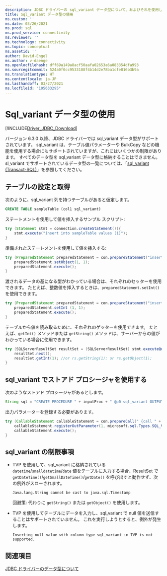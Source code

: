 ```yaml
---
description: JDBC ドライバーの sql_variant データ型について、およびそれを使用してテーブル値パラメーター (TVP) と一括コピーをサポートする方法について説明します。
title: Sql_variant データ型の使用
ms.custom: ''
ms.date: 03/26/2021
ms.prod: sql
ms.prod_service: connectivity
ms.reviewer: ''
ms.technology: connectivity
ms.topic: conceptual
ms.assetid: ''
author: David-Engel
ms.author: v-daenge
ms.openlocfilehash: dff69a149a8acf50aafa02653a6a083354dfa993
ms.sourcegitcommit: 524a0f0cc9533188f4b14d2e78ba1cfe816b3b9a
ms.translationtype: HT
ms.contentlocale: ja-JP
ms.lasthandoff: 03/27/2021
ms.locfileid: "105633295"
---
```

# <a name="using-sql_variant-data-type"></a>Sql_variant データ型の使用

[!INCLUDE[Driver_JDBC_Download](../../includes/driver_jdbc_download.md)]

バージョン 6.3.0 以降、JDBC ドライバーでは sql_variant データ型がサポートされています。 sql_variant は、テーブル値パラメーターや BulkCopy などの機能を使用する場合にもサポートされていますが、これにはいくつかの制限があります。 すべてのデータ型を sql_variant データ型に格納することはできません。 sl_variant でサポートされているデータ型の一覧については、「[sql_variant (Transact-SQL)](../../t-sql/data-types/sql-variant-transact-sql.md)」を参照してください。

## <a name="populating-and-retrieving-a-table"></a>テーブルの設定と取得

次のように、sql_variant 列を持つテーブルがあると仮定します。

```sql
CREATE TABLE sampleTable (col1 sql_variant)
```

ステートメントを使用して値を挿入するサンプル スクリプト:

```java
try (Statement stmt = connection.createStatement()){
    stmt.execute("insert into sampleTable values (1)");
}
```

準備されたステートメントを使用して値を挿入する:

```java
try (PreparedStatement preparedStatement = con.prepareStatement("insert into sampleTable values (?)")) {
    preparedStatement.setObject(1, 1);
    preparedStatement.execute();
}
```

渡されるデータの基になる型がわかっている場合は、それぞれのセッターを使用できます。 たとえば、整数値を挿入するときは、`preparedStatement.setInt()` を使用できます。

```java
try (PreparedStatement preparedStatement = con.prepareStatement("insert into table values (?)")) {
    preparedStatement.setInt (1, 1);
    preparedStatement.execute();
}
```

テーブルから値を読み取るために、それぞれのゲッターを使用できます。 たとえば、`getInt()` メソッドまたは `getString()` メソッドは、サーバーからの値がわかっている場合に使用できます。

```java
try (SQLServerResultSet resultSet = (SQLServerResultSet) stmt.executeQuery("select * from sampleTable ")) {
    resultSet.next();
    resultSet.getInt(1); //or rs.getString(1); or rs.getObject(1);
}
```

## <a name="using-stored-procedures-with-sql_variant"></a>sql_variant でストアド プロシージャを使用する

次のようなストアド プロシージャがあるとします。

```java
String sql = "CREATE PROCEDURE " + inputProc + " @p0 sql_variant OUTPUT AS SELECT TOP 1 @p0=col1 FROM sampleTable ";
```

出力パラメーターを登録する必要があります。

```java
try (CallableStatement callableStatement = con.prepareCall(" {call " + inputProc + " (?) }")) {
    callableStatement.registerOutParameter(1, microsoft.sql.Types.SQL_VARIANT);
    callableStatement.execute();
}
```

## <a name="limitations-of-sql_variant"></a>sql_variant の制限事項

- TVP を使用して、sql_variant に格納されている `datetime`/`smalldatetime`/`date` 値をテーブルに入力する場合、ResultSet で `getDateTime()`/`getSmallDateTime()`/`getDate()` を呼び出すと動作せず、次の例外がスローされます。

    `Java.lang.String cannot be cast to java.sql.Timestamp`

    回避策: 代わりに `getString()` または `getObject()` を使用します。

- TVP を使用してテーブルにデータを入力し、sql_variant で null 値を送信することはサポートされていません。 これを実行しようとすると、例外が発生します。

    `Inserting null value with column type sql_variant in TVP is not supported.`

## <a name="see-also"></a>関連項目

[JDBC ドライバーのデータ型について](understanding-the-jdbc-driver-data-types.md)
